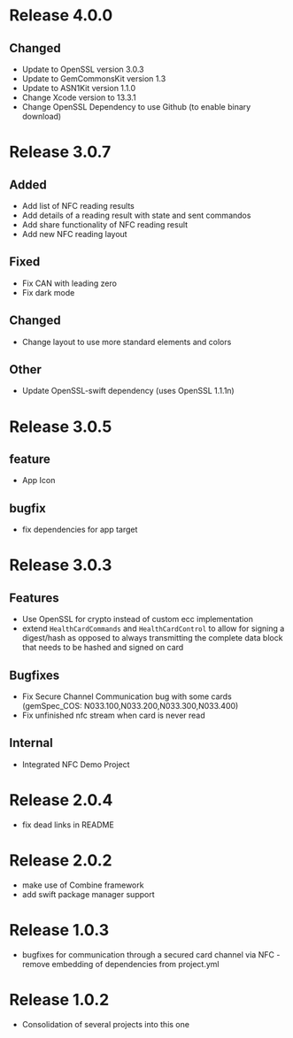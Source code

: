 # Release 4.0.0

## Changed

  - Update to OpenSSL version 3.0.3 
  - Update to GemCommonsKit version 1.3
  - Update to ASN1Kit version 1.1.0
  - Change Xcode version to 13.3.1
  - Change OpenSSL Dependency to use Github (to enable binary download)


# Release 3.0.7

## Added

 - Add list of NFC reading results
 - Add details of a reading result with state and sent commandos 
 - Add share functionality of NFC reading result
 - Add new NFC reading layout
 
## Fixed

 - Fix CAN with leading zero
 - Fix dark mode 

## Changed

 - Change layout to use more standard elements and colors 

## Other

 - Update OpenSSL-swift dependency (uses OpenSSL 1.1.1n)

# Release 3.0.5

## feature

- App Icon

## bugfix

- fix dependencies for app target

# Release 3.0.3

## Features

- Use OpenSSL for crypto instead of custom ecc implementation
- extend `HealthCardCommands` and `HealthCardControl` to allow for signing a digest/hash as opposed to always transmitting the complete data block that needs to be hashed and signed on card

## Bugfixes

- Fix Secure Channel Communication bug with some cards (gemSpec_COS: N033.100,N033.200,N033.300,N033.400)
- Fix unfinished nfc stream when card is never read


## Internal

- Integrated NFC Demo Project

# Release 2.0.4

- fix dead links in README

# Release 2.0.2

- make use of Combine framework
- add swift package manager support

# Release 1.0.3

- bugfixes for communication through a secured card channel via NFC - remove embedding of dependencies from project.yml

# Release 1.0.2

- Consolidation of several projects into this one


